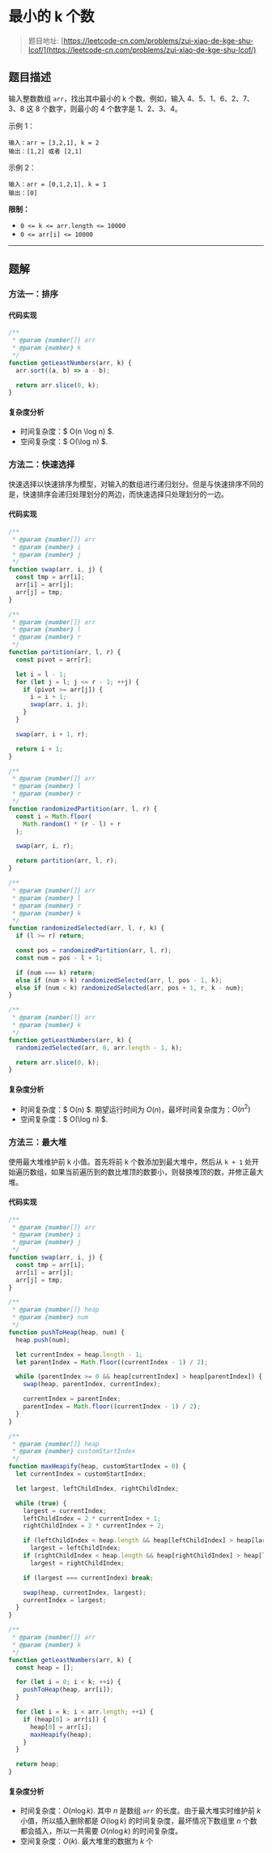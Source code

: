 # 最小的 k 个数

> 题目地址: [https://leetcode-cn.com/problems/zui-xiao-de-kge-shu-lcof/](https://leetcode-cn.com/problems/zui-xiao-de-kge-shu-lcof/)

## 题目描述

输入整数数组 `arr`，找出其中最小的 k 个数。例如，输入 4、5、1、6、2、7、3、8 这 8 个数字，则最小的 4 个数字是 1、2、3、4。

示例 1：

```
输入：arr = [3,2,1], k = 2
输出：[1,2] 或者 [2,1]
```

示例 2：

```
输入：arr = [0,1,2,1], k = 1
输出：[0]
```

**限制：**

* `0 <= k <= arr.length <= 10000`
* `0 <= arr[i] <= 10000`

------

## 题解

### 方法一：排序

#### 代码实现

```js
/**
 * @param {number[]} arr
 * @param {number} k
 */
function getLeastNumbers(arr, k) {
  arr.sort((a, b) => a - b);

  return arr.slice(0, k);
}
```

#### 复杂度分析

* 时间复杂度：$ O(n \log n) $.
* 空间复杂度：$ O(\log n) $.

### 方法二：快速选择

快速选择以快速排序为模型，对输入的数组进行递归划分。但是与快速排序不同的是，快速排序会递归处理划分的两边，而快速选择只处理划分的一边。

#### 代码实现

```js
/**
 * @param {number[]} arr
 * @param {number} i
 * @param {number} j
 */
function swap(arr, i, j) {
  const tmp = arr[i];
  arr[i] = arr[j];
  arr[j] = tmp;
}

/**
 * @param {number[]} arr
 * @param {number} l
 * @param {number} r
 */
function partition(arr, l, r) {
  const pivot = arr[r];

  let i = l - 1;
  for (let j = l; j <= r - 1; ++j) {
    if (pivot >= arr[j]) {
      i = i + 1;
      swap(arr, i, j);
    }
  }

  swap(arr, i + 1, r);

  return i + 1;
}

/**
 * @param {number[]} arr
 * @param {number} l
 * @param {number} r
 */
function randomizedPartition(arr, l, r) {
  const i = Math.floor(
    Math.random() * (r - l) + r
  );

  swap(arr, i, r);

  return partition(arr, l, r);
}

/**
 * @param {number[]} arr
 * @param {number} l
 * @param {number} r
 * @param {number} k
 */
function randomizedSelected(arr, l, r, k) {
  if (l >= r) return;

  const pos = randomizedPartition(arr, l, r);
  const num = pos - l + 1;

  if (num === k) return;
  else if (num > k) randomizedSelected(arr, l, pos - 1, k);
  else if (num < k) randomizedSelected(arr, pos + 1, r, k - num);
}

/**
 * @param {number[]} arr
 * @param {number} k
 */
function getLeastNumbers(arr, k) {
  randomizedSelected(arr, 0, arr.length - 1, k);

  return arr.slice(0, k);
}
```

#### 复杂度分析

* 时间复杂度：$ O(n) $. 期望运行时间为 $O(n)$，最坏时间复杂度为：$O(n^2)$
* 空间复杂度：$ O(\log n) $.

### 方法三：最大堆

使用最大堆维护前 k 小值。首先将前 k 个数添加到最大堆中，然后从 `k + 1` 处开始遍历数组，如果当前遍历到的数比堆顶的数要小，则替换堆顶的数，并修正最大堆。

#### 代码实现

```js
/**
 * @param {number[]} arr
 * @param {number} i
 * @param {number} j
 */
function swap(arr, i, j) {
  const tmp = arr[i];
  arr[i] = arr[j];
  arr[j] = tmp;
}

/**
 * @param {number[]} heap
 * @param {number} num
 */
function pushToHeap(heap, num) {
  heap.push(num);

  let currentIndex = heap.length - 1;
  let parentIndex = Math.floor((currentIndex - 1) / 2);

  while (parentIndex >= 0 && heap[currentIndex] > heap[parentIndex]) {
    swap(heap, parentIndex, currentIndex);

    currentIndex = parentIndex;
    parentIndex = Math.floor((currentIndex - 1) / 2);
  }
}

/**
 * @param {number[]} heap
 * @param {number} customStartIndex
 */
function maxHeapify(heap, customStartIndex = 0) {
  let currentIndex = customStartIndex;

  let largest, leftChildIndex, rightChildIndex;

  while (true) {
    largest = currentIndex;
    leftChildIndex = 2 * currentIndex + 1;
    rightChildIndex = 2 * currentIndex + 2;

    if (leftChildIndex < heap.length && heap[leftChildIndex] > heap[largest])
      largest = leftChildIndex;
    if (rightChildIndex < heap.length && heap[rightChildIndex] > heap[largest])
      largest = rightChildIndex;

    if (largest === currentIndex) break;

    swap(heap, currentIndex, largest);
    currentIndex = largest;
  }
}

/**
 * @param {number[]} arr
 * @param {number} k
 */
function getLeastNumbers(arr, k) {
  const heap = [];

  for (let i = 0; i < k; ++i) {
    pushToHeap(heap, arr[i]);
  }

  for (let i = k; i < arr.length; ++i) {
    if (heap[0] > arr[i]) {
      heap[0] = arr[i];
      maxHeapify(heap);
    }
  }

  return heap;
}
```

#### 复杂度分析

* 时间复杂度：$O(n \log k)$. 其中 $n$ 是数组 `arr` 的长度。由于最大堆实时维护前 $k$ 小值，所以插入删除都是 $O(\log k)$ 的时间复杂度，最坏情况下数组里 $n$ 个数都会插入，所以一共需要 $O(n \log k)$ 的时间复杂度。
* 空间复杂度：$O(k)$. 最大堆里的数据为 $k$ 个
